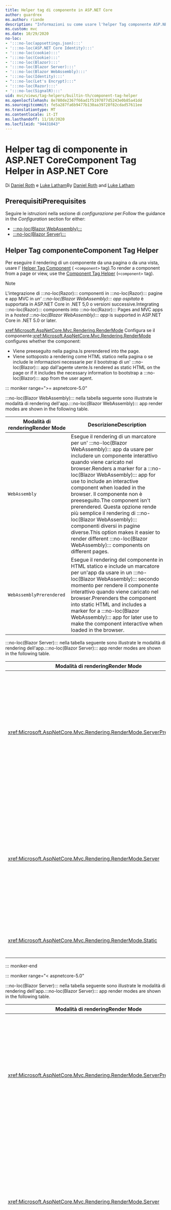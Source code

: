 ```yaml
---
title: Helper tag di componente in ASP.NET Core
author: guardrex
ms.author: riande
description: "Informazioni su come usare l'helper Tag componente ASP.NET Core per eseguire il rendering dei :::no-loc(Razor)::: componenti in pagine e visualizzazioni."
ms.custom: mvc
ms.date: 10/29/2020
no-loc:
- ':::no-loc(appsettings.json):::'
- ':::no-loc(ASP.NET Core Identity):::'
- ':::no-loc(cookie):::'
- ':::no-loc(Cookie):::'
- ':::no-loc(Blazor):::'
- ':::no-loc(Blazor Server):::'
- ':::no-loc(Blazor WebAssembly):::'
- ':::no-loc(Identity):::'
- ":::no-loc(Let's Encrypt):::"
- ':::no-loc(Razor):::'
- ':::no-loc(SignalR):::'
uid: mvc/views/tag-helpers/builtin-th/component-tag-helper
ms.openlocfilehash: 8e780de2367f66ad1f5197077d5243e0b85a41dd
ms.sourcegitcommit: fe5a287fa6b9477b130aa39728f82cdad57611ee
ms.translationtype: MT
ms.contentlocale: it-IT
ms.lasthandoff: 11/10/2020
ms.locfileid: "94431043"
---
```

# <a name="component-tag-helper-in-aspnet-core"></a><span data-ttu-id="498f6-103">Helper tag di componente in ASP.NET Core</span><span class="sxs-lookup"><span data-stu-id="498f6-103">Component Tag Helper in ASP.NET Core</span></span>

<span data-ttu-id="498f6-104">Di [Daniel Roth](https://github.com/danroth27) e [Luke Latham](https://github.com/guardrex)</span><span class="sxs-lookup"><span data-stu-id="498f6-104">By [Daniel Roth](https://github.com/danroth27) and [Luke Latham](https://github.com/guardrex)</span></span>

## <a name="prerequisites"></a><span data-ttu-id="498f6-105">Prerequisiti</span><span class="sxs-lookup"><span data-stu-id="498f6-105">Prerequisites</span></span>

<span data-ttu-id="498f6-106">Seguire le istruzioni nella sezione di *configurazione* per:</span><span class="sxs-lookup"><span data-stu-id="498f6-106">Follow the guidance in the *Configuration* section for either:</span></span>

* [:::no-loc(Blazor WebAssembly):::](xref:blazor/components/prerendering-and-integration?pivots=webassembly)
* [:::no-loc(Blazor Server):::](xref:blazor/components/prerendering-and-integration?pivots=server)

## <a name="component-tag-helper"></a><span data-ttu-id="498f6-107">Helper Tag componente</span><span class="sxs-lookup"><span data-stu-id="498f6-107">Component Tag Helper</span></span>

<span data-ttu-id="498f6-108">Per eseguire il rendering di un componente da una pagina o da una vista, usare l' [Helper Tag Component](xref:Microsoft.AspNetCore.Mvc.TagHelpers.ComponentTagHelper) ( `<component>` tag).</span><span class="sxs-lookup"><span data-stu-id="498f6-108">To render a component from a page or view, use the [Component Tag Helper](xref:Microsoft.AspNetCore.Mvc.TagHelpers.ComponentTagHelper) (`<component>` tag).</span></span>

> [!NOTE]
> <span data-ttu-id="498f6-109">L'integrazione di :::no-loc(Razor)::: componenti in :::no-loc(Razor)::: pagine e app MVC in *un' :::no-loc(Blazor WebAssembly)::: app ospitata* è supportata in ASP.NET Core in .NET 5,0 o versioni successive.</span><span class="sxs-lookup"><span data-stu-id="498f6-109">Integrating :::no-loc(Razor)::: components into :::no-loc(Razor)::: Pages and MVC apps in a *hosted :::no-loc(Blazor WebAssembly)::: app* is supported in ASP.NET Core in .NET 5.0 or later.</span></span>

<span data-ttu-id="498f6-110"><xref:Microsoft.AspNetCore.Mvc.Rendering.RenderMode> Configura se il componente:</span><span class="sxs-lookup"><span data-stu-id="498f6-110"><xref:Microsoft.AspNetCore.Mvc.Rendering.RenderMode> configures whether the component:</span></span>

* <span data-ttu-id="498f6-111">Viene preeseguito nella pagina.</span><span class="sxs-lookup"><span data-stu-id="498f6-111">Is prerendered into the page.</span></span>
* <span data-ttu-id="498f6-112">Viene sottoposto a rendering come HTML statico nella pagina o se include le informazioni necessarie per il bootstrap di un' :::no-loc(Blazor)::: app dall'agente utente.</span><span class="sxs-lookup"><span data-stu-id="498f6-112">Is rendered as static HTML on the page or if it includes the necessary information to bootstrap a :::no-loc(Blazor)::: app from the user agent.</span></span>

::: moniker range=">= aspnetcore-5.0"

<span data-ttu-id="498f6-113">:::no-loc(Blazor WebAssembly)::: nella tabella seguente sono illustrate le modalità di rendering dell'app.</span><span class="sxs-lookup"><span data-stu-id="498f6-113">:::no-loc(Blazor WebAssembly)::: app render modes are shown in the following table.</span></span>

| <span data-ttu-id="498f6-114">Modalità di rendering</span><span class="sxs-lookup"><span data-stu-id="498f6-114">Render Mode</span></span> | <span data-ttu-id="498f6-115">Descrizione</span><span class="sxs-lookup"><span data-stu-id="498f6-115">Description</span></span> |
| ----------- | ----------- |
| `WebAssembly` | <span data-ttu-id="498f6-116">Esegue il rendering di un marcatore per un' :::no-loc(Blazor WebAssembly)::: app da usare per includere un componente interattivo quando viene caricato nel browser.</span><span class="sxs-lookup"><span data-stu-id="498f6-116">Renders a marker for a :::no-loc(Blazor WebAssembly)::: app for use to include an interactive component when loaded in the browser.</span></span> <span data-ttu-id="498f6-117">Il componente non è preeseguito.</span><span class="sxs-lookup"><span data-stu-id="498f6-117">The component isn't prerendered.</span></span> <span data-ttu-id="498f6-118">Questa opzione rende più semplice il rendering di :::no-loc(Blazor WebAssembly)::: componenti diversi in pagine diverse.</span><span class="sxs-lookup"><span data-stu-id="498f6-118">This option makes it easier to render different :::no-loc(Blazor WebAssembly)::: components on different pages.</span></span> |
| `WebAssemblyPrerendered` | <span data-ttu-id="498f6-119">Esegue il rendering del componente in HTML statico e include un marcatore per un'app da usare in un :::no-loc(Blazor WebAssembly)::: secondo momento per rendere il componente interattivo quando viene caricato nel browser.</span><span class="sxs-lookup"><span data-stu-id="498f6-119">Prerenders the component into static HTML and includes a marker for a :::no-loc(Blazor WebAssembly)::: app for later use to make the component interactive when loaded in the browser.</span></span> |

<span data-ttu-id="498f6-120">:::no-loc(Blazor Server)::: nella tabella seguente sono illustrate le modalità di rendering dell'app.</span><span class="sxs-lookup"><span data-stu-id="498f6-120">:::no-loc(Blazor Server)::: app render modes are shown in the following table.</span></span>

| <span data-ttu-id="498f6-121">Modalità di rendering</span><span class="sxs-lookup"><span data-stu-id="498f6-121">Render Mode</span></span> | <span data-ttu-id="498f6-122">Descrizione</span><span class="sxs-lookup"><span data-stu-id="498f6-122">Description</span></span> |
| ----------- | ----------- |
| <xref:Microsoft.AspNetCore.Mvc.Rendering.RenderMode.ServerPrerendered> | <span data-ttu-id="498f6-123">Esegue il rendering del componente in HTML statico e include un marcatore per un' :::no-loc(Blazor Server)::: app.</span><span class="sxs-lookup"><span data-stu-id="498f6-123">Renders the component into static HTML and includes a marker for a :::no-loc(Blazor Server)::: app.</span></span> <span data-ttu-id="498f6-124">Quando l'agente utente viene avviato, questo marcatore viene usato per il bootstrap di un' :::no-loc(Blazor)::: app.</span><span class="sxs-lookup"><span data-stu-id="498f6-124">When the user-agent starts, this marker is used to bootstrap a :::no-loc(Blazor)::: app.</span></span> |
| <xref:Microsoft.AspNetCore.Mvc.Rendering.RenderMode.Server> | <span data-ttu-id="498f6-125">Esegue il rendering di un marcatore per un' :::no-loc(Blazor Server)::: app.</span><span class="sxs-lookup"><span data-stu-id="498f6-125">Renders a marker for a :::no-loc(Blazor Server)::: app.</span></span> <span data-ttu-id="498f6-126">L'output del componente non è incluso.</span><span class="sxs-lookup"><span data-stu-id="498f6-126">Output from the component isn't included.</span></span> <span data-ttu-id="498f6-127">Quando l'agente utente viene avviato, questo marcatore viene usato per il bootstrap di un' :::no-loc(Blazor)::: app.</span><span class="sxs-lookup"><span data-stu-id="498f6-127">When the user-agent starts, this marker is used to bootstrap a :::no-loc(Blazor)::: app.</span></span> |
| <xref:Microsoft.AspNetCore.Mvc.Rendering.RenderMode.Static> | <span data-ttu-id="498f6-128">Esegue il rendering del componente in HTML statico.</span><span class="sxs-lookup"><span data-stu-id="498f6-128">Renders the component into static HTML.</span></span> |

::: moniker-end

::: moniker range="< aspnetcore-5.0"

<span data-ttu-id="498f6-129">:::no-loc(Blazor Server)::: nella tabella seguente sono illustrate le modalità di rendering dell'app.</span><span class="sxs-lookup"><span data-stu-id="498f6-129">:::no-loc(Blazor Server)::: app render modes are shown in the following table.</span></span>

| <span data-ttu-id="498f6-130">Modalità di rendering</span><span class="sxs-lookup"><span data-stu-id="498f6-130">Render Mode</span></span> | <span data-ttu-id="498f6-131">Descrizione</span><span class="sxs-lookup"><span data-stu-id="498f6-131">Description</span></span> |
| ----------- | ----------- |
| <xref:Microsoft.AspNetCore.Mvc.Rendering.RenderMode.ServerPrerendered> | <span data-ttu-id="498f6-132">Esegue il rendering del componente in HTML statico e include un marcatore per un' :::no-loc(Blazor Server)::: app.</span><span class="sxs-lookup"><span data-stu-id="498f6-132">Renders the component into static HTML and includes a marker for a :::no-loc(Blazor Server)::: app.</span></span> <span data-ttu-id="498f6-133">Quando l'agente utente viene avviato, questo marcatore viene usato per il bootstrap di un' :::no-loc(Blazor)::: app.</span><span class="sxs-lookup"><span data-stu-id="498f6-133">When the user-agent starts, this marker is used to bootstrap a :::no-loc(Blazor)::: app.</span></span> |
| <xref:Microsoft.AspNetCore.Mvc.Rendering.RenderMode.Server> | <span data-ttu-id="498f6-134">Esegue il rendering di un marcatore per un' :::no-loc(Blazor Server)::: app.</span><span class="sxs-lookup"><span data-stu-id="498f6-134">Renders a marker for a :::no-loc(Blazor Server)::: app.</span></span> <span data-ttu-id="498f6-135">L'output del componente non è incluso.</span><span class="sxs-lookup"><span data-stu-id="498f6-135">Output from the component isn't included.</span></span> <span data-ttu-id="498f6-136">Quando l'agente utente viene avviato, questo marcatore viene usato per il bootstrap di un' :::no-loc(Blazor)::: app.</span><span class="sxs-lookup"><span data-stu-id="498f6-136">When the user-agent starts, this marker is used to bootstrap a :::no-loc(Blazor)::: app.</span></span> |
| <xref:Microsoft.AspNetCore.Mvc.Rendering.RenderMode.Static> | <span data-ttu-id="498f6-137">Esegue il rendering del componente in HTML statico.</span><span class="sxs-lookup"><span data-stu-id="498f6-137">Renders the component into static HTML.</span></span> |

::: moniker-end

<span data-ttu-id="498f6-138">Le caratteristiche aggiuntive includono:</span><span class="sxs-lookup"><span data-stu-id="498f6-138">Additional characteristics include:</span></span>

* <span data-ttu-id="498f6-139">Sono consentiti più helper tag di componenti che rendono più :::no-loc(Razor)::: componenti.</span><span class="sxs-lookup"><span data-stu-id="498f6-139">Multiple Component Tag Helpers rendering multiple :::no-loc(Razor)::: components is allowed.</span></span>
* <span data-ttu-id="498f6-140">Non è possibile eseguire il rendering dinamico dei componenti dopo l'avvio dell'app.</span><span class="sxs-lookup"><span data-stu-id="498f6-140">Components can't be dynamically rendered after the app has started.</span></span>
* <span data-ttu-id="498f6-141">Mentre le pagine e le visualizzazioni possono usare i componenti, il contrario non è vero.</span><span class="sxs-lookup"><span data-stu-id="498f6-141">While pages and views can use components, the converse isn't true.</span></span> <span data-ttu-id="498f6-142">I componenti non possono utilizzare funzionalità specifiche di visualizzazione e pagina, ad esempio visualizzazioni parziali e sezioni.</span><span class="sxs-lookup"><span data-stu-id="498f6-142">Components can't use view- and page-specific features, such as partial views and sections.</span></span> <span data-ttu-id="498f6-143">Per usare la logica da una visualizzazione parziale in un componente, scomporre la logica di visualizzazione parziale in un componente.</span><span class="sxs-lookup"><span data-stu-id="498f6-143">To use logic from a partial view in a component, factor out the partial view logic into a component.</span></span>
* <span data-ttu-id="498f6-144">Il rendering dei componenti server da una pagina HTML statica non è supportato.</span><span class="sxs-lookup"><span data-stu-id="498f6-144">Rendering server components from a static HTML page isn't supported.</span></span>

<span data-ttu-id="498f6-145">L'helper tag di componente seguente esegue il rendering del `Counter` componente in una pagina o in una vista di un' :::no-loc(Blazor Server)::: app con `ServerPrerendered` :</span><span class="sxs-lookup"><span data-stu-id="498f6-145">The following Component Tag Helper renders the `Counter` component in a page or view in a :::no-loc(Blazor Server)::: app with `ServerPrerendered`:</span></span>

```cshtml
@addTagHelper *, Microsoft.AspNetCore.Mvc.TagHelpers
@using {APP ASSEMBLY}.Pages

...

<component type="typeof(Counter)" render-mode="ServerPrerendered" />
```

<span data-ttu-id="498f6-146">Nell'esempio precedente si presuppone che il `Counter` componente si trovi nella cartella *pages* dell'app.</span><span class="sxs-lookup"><span data-stu-id="498f6-146">The preceding example assumes that the `Counter` component is in the app's *Pages* folder.</span></span> <span data-ttu-id="498f6-147">Il segnaposto `{APP ASSEMBLY}` è il nome dell'assembly dell'app, ad esempio `@using :::no-loc(Blazor):::Sample.Pages` o `@using :::no-loc(Blazor):::Sample.Client.Pages` in una :::no-loc(Blazor)::: soluzione ospitata.</span><span class="sxs-lookup"><span data-stu-id="498f6-147">The placeholder `{APP ASSEMBLY}` is the app's assembly name (for example, `@using :::no-loc(Blazor):::Sample.Pages` or `@using :::no-loc(Blazor):::Sample.Client.Pages` in a hosted :::no-loc(Blazor)::: solution).</span></span>

<span data-ttu-id="498f6-148">L'helper Tag Component può anche passare parametri ai componenti.</span><span class="sxs-lookup"><span data-stu-id="498f6-148">The Component Tag Helper can also pass parameters to components.</span></span> <span data-ttu-id="498f6-149">Si consideri il `ColorfulCheckbox` componente seguente che imposta il colore e le dimensioni dell'etichetta della casella di controllo:</span><span class="sxs-lookup"><span data-stu-id="498f6-149">Consider the following `ColorfulCheckbox` component that sets the check box label's color and size:</span></span>

```razor
<label style="font-size:@(Size)px;color:@Color">
    <input @bind="Value"
           id="survey" 
           name="blazor" 
           type="checkbox" />
    Enjoying :::no-loc(Blazor):::?
</label>

@code {
    [Parameter]
    public bool Value { get; set; }

    [Parameter]
    public int Size { get; set; } = 8;

    [Parameter]
    public string Color { get; set; }

    protected override void OnInitialized()
    {
        Size += 10;
    }
}
```

<span data-ttu-id="498f6-150">I `Size` `int` parametri del componente () e `Color` ( `string` ) possono essere impostati dall'helper tag dei componenti: [component parameters](xref:blazor/components/index#component-parameters)</span><span class="sxs-lookup"><span data-stu-id="498f6-150">The `Size` (`int`) and `Color` (`string`) [component parameters](xref:blazor/components/index#component-parameters) can be set by the Component Tag Helper:</span></span>

```cshtml
@addTagHelper *, Microsoft.AspNetCore.Mvc.TagHelpers
@using {APP ASSEMBLY}.Shared

...

<component type="typeof(ColorfulCheckbox)" render-mode="ServerPrerendered" 
    param-Size="14" param-Color="@("blue")" />
```

<span data-ttu-id="498f6-151">Nell'esempio precedente si presuppone che il `ColorfulCheckbox` componente si trovi nella cartella *condivisa* dell'app.</span><span class="sxs-lookup"><span data-stu-id="498f6-151">The preceding example assumes that the `ColorfulCheckbox` component is in the app's *Shared* folder.</span></span> <span data-ttu-id="498f6-152">Il segnaposto `{APP ASSEMBLY}` è il nome dell'assembly dell'app (ad esempio, `@using :::no-loc(Blazor):::Sample.Shared` ).</span><span class="sxs-lookup"><span data-stu-id="498f6-152">The placeholder `{APP ASSEMBLY}` is the app's assembly name (for example, `@using :::no-loc(Blazor):::Sample.Shared`).</span></span>

<span data-ttu-id="498f6-153">Viene eseguito il rendering del codice HTML seguente nella pagina o nella visualizzazione:</span><span class="sxs-lookup"><span data-stu-id="498f6-153">The following HTML is rendered in the page or view:</span></span>

```html
<label style="font-size:24px;color:blue">
    <input id="survey" name="blazor" type="checkbox">
    Enjoying :::no-loc(Blazor):::?
</label>
```

<span data-ttu-id="498f6-154">Il passaggio di una stringa racchiusa tra virgolette richiede un' [ :::no-loc(Razor)::: espressione esplicita](xref:mvc/views/razor#explicit-razor-expressions), come illustrato `param-Color` nell'esempio precedente.</span><span class="sxs-lookup"><span data-stu-id="498f6-154">Passing a quoted string requires an [explicit :::no-loc(Razor)::: expression](xref:mvc/views/razor#explicit-razor-expressions), as shown for `param-Color` in the preceding example.</span></span> <span data-ttu-id="498f6-155">Il :::no-loc(Razor)::: comportamento di analisi per un `string` valore di tipo non si applica a un `param-*` attributo perché l'attributo è di `object` tipo.</span><span class="sxs-lookup"><span data-stu-id="498f6-155">The :::no-loc(Razor)::: parsing behavior for a `string` type value doesn't apply to a `param-*` attribute because the attribute is an `object` type.</span></span>

<span data-ttu-id="498f6-156">Sono supportati tutti i tipi di parametri, tranne:</span><span class="sxs-lookup"><span data-stu-id="498f6-156">All types of parameters are supported, except:</span></span>

* <span data-ttu-id="498f6-157">Parametri generici.</span><span class="sxs-lookup"><span data-stu-id="498f6-157">Generic parameters.</span></span>
* <span data-ttu-id="498f6-158">Parametri non serializzabili.</span><span class="sxs-lookup"><span data-stu-id="498f6-158">Non-serializable parameters.</span></span>
* <span data-ttu-id="498f6-159">Ereditarietà nei parametri della raccolta.</span><span class="sxs-lookup"><span data-stu-id="498f6-159">Inheritance in collection parameters.</span></span>
* <span data-ttu-id="498f6-160">Parametri il cui tipo è definito all'esterno dell' :::no-loc(Blazor WebAssembly)::: app o all'interno di un assembly caricato in modo differito.</span><span class="sxs-lookup"><span data-stu-id="498f6-160">Parameters whose type is defined outside of the :::no-loc(Blazor WebAssembly)::: app or within a lazily-loaded assembly.</span></span>

<span data-ttu-id="498f6-161">Il tipo di parametro deve essere serializzabile JSON, che in genere significa che il tipo deve avere un costruttore predefinito e le proprietà impostabili.</span><span class="sxs-lookup"><span data-stu-id="498f6-161">The parameter type must be JSON serializable, which typically means that the type must have a default constructor and settable properties.</span></span> <span data-ttu-id="498f6-162">Ad esempio, è possibile specificare un valore per `Size` e `Color` nell'esempio precedente perché i tipi di `Size` e `Color` sono tipi primitivi ( `int` e `string` ), che sono supportati dal serializzatore JSON.</span><span class="sxs-lookup"><span data-stu-id="498f6-162">For example, you can specify a value for `Size` and `Color` in the preceding example because the types of `Size` and `Color` are primitive types (`int` and `string`), which are supported by the JSON serializer.</span></span>

<span data-ttu-id="498f6-163">Nell'esempio seguente viene passato un oggetto classe al componente:</span><span class="sxs-lookup"><span data-stu-id="498f6-163">In the following example, a class object is passed to the component:</span></span>

<span data-ttu-id="498f6-164">*MyClass.cs* :</span><span class="sxs-lookup"><span data-stu-id="498f6-164">*MyClass.cs* :</span></span>

```csharp
public class MyClass
{
    public MyClass()
    {
    }

    public int MyInt { get; set; } = 999;
    public string MyString { get; set; } = "Initial value";
}
```

<span data-ttu-id="498f6-165">**La classe deve avere un costruttore pubblico senza parametri.**</span><span class="sxs-lookup"><span data-stu-id="498f6-165">**The class must have a public parameterless constructor.**</span></span>

<span data-ttu-id="498f6-166">*Shared/componente. Razor* :</span><span class="sxs-lookup"><span data-stu-id="498f6-166">*Shared/MyComponent.razor* :</span></span>

```razor
<h2>MyComponent</h2>

<p>Int: @MyObject.MyInt</p>
<p>String: @MyObject.MyString</p>

@code
{
    [Parameter]
    public MyClass MyObject { get; set; }
}
```

<span data-ttu-id="498f6-167">*Pagine/pagina. cshtml* :</span><span class="sxs-lookup"><span data-stu-id="498f6-167">*Pages/MyPage.cshtml* :</span></span>

```cshtml
@addTagHelper *, Microsoft.AspNetCore.Mvc.TagHelpers
@using {APP ASSEMBLY}
@using {APP ASSEMBLY}.Shared

...

@{
    var myObject = new MyClass();
    myObject.MyInt = 7;
    myObject.MyString = "Set by MyPage";
}

<component type="typeof(MyComponent)" render-mode="ServerPrerendered" 
    param-MyObject="@myObject" />
```

<span data-ttu-id="498f6-168">Nell'esempio precedente si presuppone che il `MyComponent` componente si trovi nella cartella *condivisa* dell'app.</span><span class="sxs-lookup"><span data-stu-id="498f6-168">The preceding example assumes that the `MyComponent` component is in the app's *Shared* folder.</span></span> <span data-ttu-id="498f6-169">Il segnaposto `{APP ASSEMBLY}` è il nome dell'assembly dell'app, ad esempio `@using :::no-loc(Blazor):::Sample` e `@using :::no-loc(Blazor):::Sample.Shared` .</span><span class="sxs-lookup"><span data-stu-id="498f6-169">The placeholder `{APP ASSEMBLY}` is the app's assembly name (for example, `@using :::no-loc(Blazor):::Sample` and `@using :::no-loc(Blazor):::Sample.Shared`).</span></span> <span data-ttu-id="498f6-170">`MyClass` si trova nello spazio dei nomi dell'app.</span><span class="sxs-lookup"><span data-stu-id="498f6-170">`MyClass` is in the app's namespace.</span></span>

## <a name="additional-resources"></a><span data-ttu-id="498f6-171">Risorse aggiuntive</span><span class="sxs-lookup"><span data-stu-id="498f6-171">Additional resources</span></span>

* <xref:Microsoft.AspNetCore.Mvc.TagHelpers.ComponentTagHelper>
* <xref:mvc/views/tag-helpers/intro>
* <xref:blazor/components/index>
